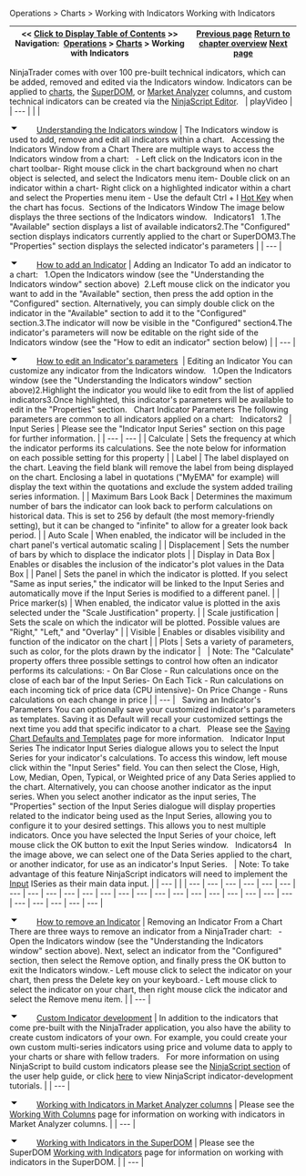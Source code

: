 ﻿
Operations \> Charts \> Working with Indicators
Working with Indicators

| \<\< [Click to Display Table of Contents](working_with_indicators.md) \>\> **Navigation:**     [Operations](operations-1.md) \> [Charts](charts-1.md) \> Working with Indicators | [Previous page](chart_styles-1.md) [Return to chapter overview](charts-1.md) [Next page](working_with_drawing_tools__ob-1.md) |
| --- | --- |
NinjaTrader comes with over 100 pre\-built technical indicators, which can be added, removed and edited via the Indicators window. Indicators can be applied to [charts](charts-1.md), the [SuperDOM](superdom-1.md), or [Market Analyzer](working_with_columns-1.md) columns, and custom technical indicators can be created via the [NinjaScript Editor](editor-1.md).
 
| playVideo |
| --- |
|  |

![tog_minus](tog_minus-1.gif)        [Understanding the Indicators window](javascript:HMToggle('toggle','UnderstandingTheIndicatorsWindow','UnderstandingTheIndicatorsWindow_ICON'))
| The Indicators window is used to add, remove and edit all indicators within a chart.   Accessing the Indicators Window from a Chart There are multiple ways to access the Indicators window from a chart:   - Left click on the Indicators icon in the chart toolbar- Right mouse click in the chart background when no chart object is selected, and select the Indicators menu item- Double click on an indicator within a chart- Right click on a highlighted indicator within a chart and select the Properties menu item - Use the default Ctrl \+ I [Hot Key](hot_key_manager-1.md) when the chart has focus.  Sections of the Indicators Window The image below displays the three sections of the Indicators window.   Indicators1   1\.The "Available" section displays a list of available indicators2\.The "Configured" section displays indicators currently applied to the chart or SuperDOM3\.The "Properties" section displays the selected indicator's parameters |
| --- |

![tog_minus](tog_minus-1.gif)        [How to add an Indicator](javascript:HMToggle('toggle','HowToAddAnIndicator','HowToAddAnIndicator_ICON'))
| Adding an Indicator To add an indicator to a chart:   1\.Open the Indicators window (see the "Understanding the Indicators window" section above)  2\.Left mouse click on the indicator you want to add in the "Available" section, then press the add option in the "Configured" section. Alternatively, you can simply double click on the indicator in the "Available" section to add it to the "Configured" section.3\.The indicator will now be visible in the "Configured" section4\.The indicator's parameters will now be editable on the right side of the Indicators window (see the "How to edit an indicator" section below) |
| --- |

![tog_minus](tog_minus-1.gif)        [How to edit an Indicator's parameters](javascript:HMToggle('toggle','HowToEditAnIndicatorsParameters','HowToEditAnIndicatorsParameters_ICON')) 
| Editing an Indicator You can customize any indicator from the Indicators window.   1\.Open the Indicators window (see the "Understanding the Indicators window" section above)2\.Highlight the indicator you would like to edit from the list of applied indicators3\.Once highlighted, this indicator's parameters will be available to edit in the "Properties" section.   Chart Indicator Parameters The following parameters are common to all indicators applied on a chart:   Indicators2     | Input Series | Please see the "Indicator Input Series" section on this page for further information. | | --- | --- | | Calculate | Sets the frequency at which the indicator performs its calculations. See the note below for information on each possible setting for this property | | Label | The label displayed on the chart. Leaving the field blank will remove the label from being displayed on the chart. Enclosing a label in quotations ("MyEMA" for example) will display the text within the quotations and exclude the system added trailing series information. | | Maximum Bars Look Back | Determines the maximum number of bars the indicator can look back to perform calculations on historical data. This is set to 256 by default (the most memory\-friendly setting), but it can be changed to "infinite" to allow for a greater look back period. | | Auto Scale | When enabled, the indicator will be included in the chart panel's vertical automatic scaling | | Displacement | Sets the number of bars by which to displace the indicator plots | | Display in Data Box | Enables or disables the inclusion of the indicator's plot values in the Data Box | | Panel | Sets the panel in which the indicator is plotted. If you select "Same as input series," the indicator will be linked to the Input Series and automatically move if the Input Series is modified to a different panel. | | Price marker(s) | When enabled, the indicator value is plotted in the axis selected under the "Scale Justification" property. | | Scale justification | Sets the scale on which the indicator will be plotted. Possible values are "Right," "Left," and "Overlay" | | Visible | Enables or disables visibility and function of the indicator on the chart | | Plots | Sets a variety of parameters, such as color, for the plots drawn by the indicator |        | Note: The "Calculate" property offers three possible settings to control how often an indicator performs its calculations: - On Bar Close \- Run calculations once on the close of each bar of the Input Series- On Each Tick \- Run calculations on each incoming tick of price data (CPU intensive)- On Price Change \- Runs calculations on each change in price | | --- |      Saving an Indicator's Parameters You can optionally save your customized indicator's parameters as templates. Saving it as Default will recall your customized settings the next time you add that specific indicator to a chart.   Please see the [Saving Chart Defaults and Templates](saving_chart_defaults_and_templates-1.md) page for more information.   Indicator Input Series The indicator Input Series dialogue allows you to select the Input Series for your indicator's calculations. To access this window, left mouse click within the "Input Series" field. You can then select the Close, High, Low, Median, Open, Typical, or Weighted price of any Data Series applied to the chart. Alternatively, you can choose another indicator as the input series. When you select another indicator as the input series, The "Properties" section of the Input Series dialogue will display properties related to the indicator being used as the Input Series, allowing you to configure it to your desired settings. This allows you to nest multiple indicators. Once you have selected the Input Series of your choice, left mouse click the OK button to exit the Input Series window.   Indicators4   In the image above, we can select one of the Data Series applied to the chart, or another indicator, for use as an indicator's Input Series.     | Note: To take advantage of this feature NinjaScript indicators will need to implement the [Input](input-1.md) ISeries as their main data input. | | --- | |
| --- | --- | --- | --- | --- | --- | --- | --- | --- | --- | --- | --- | --- | --- | --- | --- | --- | --- | --- | --- | --- | --- | --- | --- | --- | --- | --- |

![tog_minus](tog_minus-1.gif)        [How to remove an Indicator](javascript:HMToggle('toggle','HowToRemoveAnIndicator','HowToRemoveAnIndicator_ICON'))
| Removing an Indicator From a Chart There are three ways to remove an indicator from a NinjaTrader chart:   - Open the Indicators window (see the "Understanding the Indicators window" section above). Next, select an indicator from the "Configured" section, then select the Remove option, and finally press the OK button to exit the Indicators window.- Left mouse click to select the indicator on your chart, then press the Delete key on your keyboard.- Left mouse click to select the indicator on your chart, then right mouse click the indicator and select the Remove menu item. |
| --- |

![tog_minus](tog_minus-1.gif)        [Custom Indicator development](javascript:HMToggle('toggle','CustomIndicatorDevelopment','CustomIndicatorDevelopment_ICON'))
| In addition to the indicators that come pre\-built with the NinjaTrader application, you also have the ability to create custom indicators of your own. For example, you could create your own custom multi\-series indicators using price and volume data to apply to your charts or share with fellow traders.    For more information on using NinjaScript to build custom indicators please see the [NinjaScript section](ninjascript-1.md) of the user help guide, or click [here](indicator-1.md) to view NinjaScript indicator\-development tutorials. |
| --- |

![tog_minus](tog_minus-1.gif)        [Working with Indicators in Market Analyzer columns](javascript:HMToggle('toggle','WorkingWithIndicatorsInMarketAnalyzerColumns','WorkingWithIndicatorsInMarketAnalyzerColumns_ICON'))
| Please see the [Working With Columns](working_with_columns-1.md) page for information on working with indicators in Market Analyzer columns. |
| --- |

![tog_minus](tog_minus-1.gif)        [Working with Indicators in the SuperDOM](javascript:HMToggle('toggle','WorkingWithIndicatorsInTheSuperDOM','WorkingWithIndicatorsInTheSuperDOM_ICON'))
| Please see the SuperDOM [Working with Indicators](working_with_indicators_superdom-1.md) page for information on working with indicators in the SuperDOM. |
| --- |
